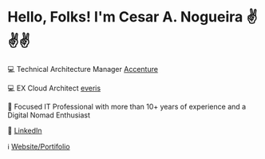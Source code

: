# Hello, Folks! I'm Cesar A. Nogueira ✌️✌️✌️

💻 Technical Architecture Manager [Accenture](https://www.accenture.com/us-en) 

💻 EX Cloud Architect [everis](https://everis.com/)

🚀 Focused IT Professional with more than 10+ years of experience and a Digital Nomad Enthusiast

💬 [LinkedIn](https://www.linkedin.com/in/cesarnog/) 

ℹ️ [Website/Portifolio](https://cesarnogueira.tech) 

<!--
**CesarNog/CesarNog** is a ✨ _special_ ✨ repository because its `README.md` (this file) appears on your GitHub profile.
